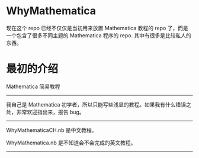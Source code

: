 WhyMathematica
==============


现在这个 repo 已经不仅仅是当初用来放置 Mathematica 教程的 repo 了，而是一个包含了很多不同主题的 Mathematica 程序的 repo. 其中有很多是比较私人的东西。





最初的介绍
==================
Mathematica 简易教程


-----

我自己是 Mathematica 初学者，所以只能写些浅显的教程。如果我有什么错误之处，非常欢迎指出来，报告 bug。

------


WhyMathematicaCH.nb 是中文教程。

WhyMathematica.nb 是不知道会不会完成的英文教程。


-----
